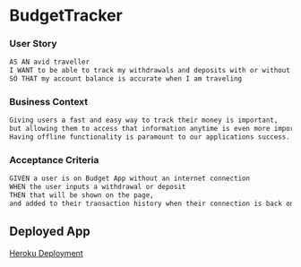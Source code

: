 # BudgetTracker

### User Story
```md
AS AN avid traveller
I WANT to be able to track my withdrawals and deposits with or without a data/internet connection
SO THAT my account balance is accurate when I am traveling
```
### Business Context
```md
Giving users a fast and easy way to track their money is important,
but allowing them to access that information anytime is even more important.
Having offline functionality is paramount to our applications success.
```
### Acceptance Criteria
```md
GIVEN a user is on Budget App without an internet connection
WHEN the user inputs a withdrawal or deposit
THEN that will be shown on the page,
and added to their transaction history when their connection is back online.
```

## Deployed App
[Heroku Deployment](https://calm-ocean-37538.herokuapp.com/)
